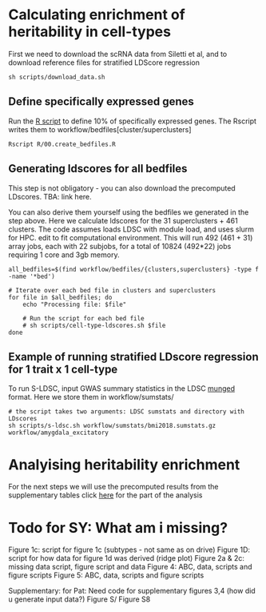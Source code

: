 


# Calculating enrichment of heritability in cell-types
First we need to download the scRNA data from Siletti et al, and to download 
reference files for stratified LDScore regression

```{bash}
sh scripts/download_data.sh
```
## Define specifically expressed genes

Run the [R script](R/00.create_bedfiles.R) to define 10% of specifically expressed genes.
The Rscript writes them to workflow/bedfiles[cluster/superclusters]

```{R}
Rscript R/00.create_bedfiles.R
```
## Generating ldscores for all bedfiles
This step is not obligatory - you can also download the precomputed LDscores.
TBA: link here.

You can also derive them yourself using the bedfiles we generated in the step above.
Here we calculate ldscores for the 31 superclusters + 461 clusters. The code assumes
loads LDSC with module load, and uses slurm for HPC. edit to fit computational environment.
This will run 492 (461 + 31) array jobs, each with 22 subjobs,
for a total of 10824 (492*22) jobs requiring 1 core and 3gb memory. 
```
all_bedfiles=$(find workflow/bedfiles/{clusters,superclusters} -type f -name '*bed')

# Iterate over each bed file in clusters and superclusters
for file in $all_bedfiles; do
    echo "Processing file: $file"
    
    # Run the script for each bed file
    # sh scripts/cell-type-ldscores.sh $file
done

```

## Example of running stratified LDscore regression for 1 trait x 1 cell-type
To run S-LDSC, input GWAS summary statistics in the LDSC [munged](https://github.com/bulik/ldsc) format.
Here we store them in workflow/sumstats/
```
# the script takes two arguments: LDSC sumstats and directory with LDscores
sh scripts/s-ldsc.sh workflow/sumstats/bmi2018.sumstats.gz workflow/amygdala_excitatory
````

# Analyising heritability enrichment
For the next steps we will use the precomputed results from the supplementary tables
click [here](celltype-analysis.md) for the part of the analysis

# Todo for SY: What am i missing?

Figure 1c:  script for figure 1c (subtypes - not same as on drive)
Figure 1D: script for how data for figure 1d was derived (ridge plot)
Figure 2a & 2c: missing data script, figure script and data
Figure 4: ABC, data, scripts and figure scripts
Figure 5: ABC, data, scripts and figure scripts

Supplementary:
for Pat: Need code for supplementary figures 3,4 (how did u generate input data?)
Figure S/
Figure S8
